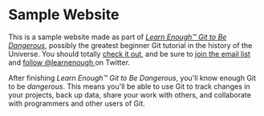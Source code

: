 # Sample Website

This is a sample website made as part of [*Learn Enough™ Git to Be
Dangerous*](https://www.learnenough.com/git-tutorial), possibly the 
greatest
beginner Git tutorial in the history of the Universe. You should 
totally [
check it out](https://www.learnenough.com/git-tutorial), and be sure 
to [join
the email list](https://www.learnenough.com/#email_list) and [follow 
@learnenough
](http://twitter.com/learnenough) on Twitter.

After finishing *Learn Enough™ Git to Be Dangerous*, you'll know 
enough Git
to be *dangerous*. This means you'll be able to use Git to track 
changes in
your projects, back up data, share your work with others, and 
collaborate
with programmers and other users of Git.

